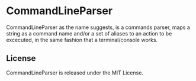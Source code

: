# CommandLineParser

CommandLineParser as the name suggests, is a commands parser, maps a string as a command name and/or a set of aliases to an action to be excecuted, in the same fashion that a terminal/console works.

## License

CommandLineParser is released under the MIT License.
